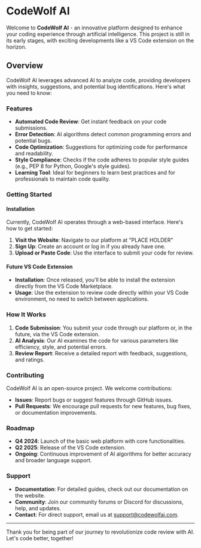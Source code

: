 # CodeWolf AI

Welcome to **CodeWolf AI** - an innovative platform designed to enhance your coding experience through artificial intelligence. This project is still in its early stages, with exciting developments like a VS Code extension on the horizon.

## Overview

CodeWolf AI leverages advanced AI to analyze code, providing developers with insights, suggestions, and potential bug identifications. Here's what you need to know:

### Features

- **Automated Code Review**: Get instant feedback on your code submissions.
- **Error Detection**: AI algorithms detect common programming errors and potential bugs.
- **Code Optimization**: Suggestions for optimizing code for performance and readability.
- **Style Compliance**: Checks if the code adheres to popular style guides (e.g., PEP 8 for Python, Google's style guides).
- **Learning Tool**: Ideal for beginners to learn best practices and for professionals to maintain code quality.

### Getting Started

#### Installation

Currently, CodeWolf AI operates through a web-based interface. Here's how to get started:

1. **Visit the Website**: Navigate to our platform at "PLACE HOLDER"
2. **Sign Up**: Create an account or log in if you already have one.
3. **Upload or Paste Code**: Use the interface to submit your code for review.

#### Future VS Code Extension

- **Installation**: Once released, you'll be able to install the extension directly from the VS Code Marketplace.
- **Usage**: Use the extension to review code directly within your VS Code environment, no need to switch between applications.

### How It Works

1. **Code Submission**: You submit your code through our platform or, in the future, via the VS Code extension.
2. **AI Analysis**: Our AI examines the code for various parameters like efficiency, style, and potential errors.
3. **Review Report**: Receive a detailed report with feedback, suggestions, and ratings.

### Contributing

CodeWolf AI is an open-source project. We welcome contributions:
- **Issues**: Report bugs or suggest features through GitHub issues.
- **Pull Requests**: We encourage pull requests for new features, bug fixes, or documentation improvements.

### Roadmap

- **Q4 2024**: Launch of the basic web platform with core functionalities.
- **Q2 2025**: Release of the VS Code extension.
- **Ongoing**: Continuous improvement of AI algorithms for better accuracy and broader language support.

### Support

- **Documentation**: For detailed guides, check out our documentation on the website.
- **Community**: Join our community forums or Discord for discussions, help, and updates.
- **Contact**: For direct support, email us at support@codewolfai.com.



---

Thank you for being part of our journey to revolutionize code review with AI. Let's code better, together!
